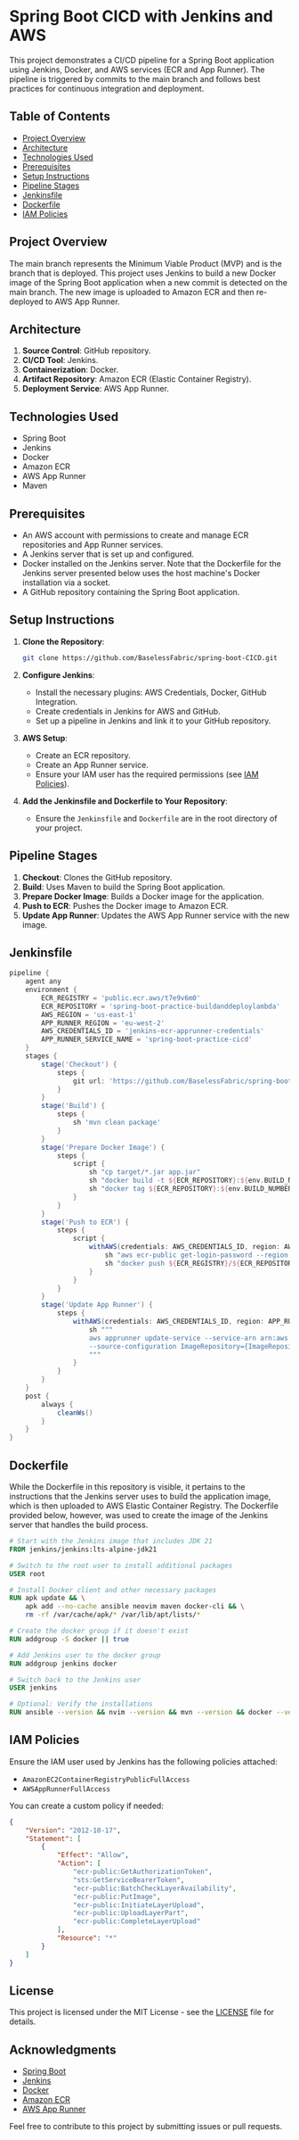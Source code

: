 # Spring Boot CICD with Jenkins and AWS

This project demonstrates a CI/CD pipeline for a Spring Boot application using Jenkins, Docker, and AWS services (ECR and App Runner). The pipeline is triggered by commits to the main branch and follows best practices for continuous integration and deployment.

## Table of Contents

- [Project Overview](#project-overview)
- [Architecture](#architecture)
- [Technologies Used](#technologies-used)
- [Prerequisites](#prerequisites)
- [Setup Instructions](#setup-instructions)
- [Pipeline Stages](#pipeline-stages)
- [Jenkinsfile](#jenkinsfile)
- [Dockerfile](#dockerfile)
- [IAM Policies](#iam-policies)

## Project Overview

The main branch represents the Minimum Viable Product (MVP) and is the branch that is deployed. This project uses Jenkins to build a new Docker image of the Spring Boot application when a new commit is detected on the main branch. The new image is uploaded to Amazon ECR and then re-deployed to AWS App Runner.

## Architecture

1. **Source Control**: GitHub repository.
2. **CI/CD Tool**: Jenkins.
3. **Containerization**: Docker.
4. **Artifact Repository**: Amazon ECR (Elastic Container Registry).
5. **Deployment Service**: AWS App Runner.

## Technologies Used

- Spring Boot
- Jenkins
- Docker
- Amazon ECR
- AWS App Runner
- Maven

## Prerequisites

- An AWS account with permissions to create and manage ECR repositories and App Runner services.
- A Jenkins server that is set up and configured.
- Docker installed on the Jenkins server. Note that the Dockerfile for the Jenkins server presented below uses the host machine's Docker installation via a socket.
- A GitHub repository containing the Spring Boot application.

## Setup Instructions

1. **Clone the Repository**:
   ```sh
   git clone https://github.com/BaselessFabric/spring-boot-CICD.git
   ```

2. **Configure Jenkins**:
   - Install the necessary plugins: AWS Credentials, Docker, GitHub Integration.
   - Create credentials in Jenkins for AWS and GitHub.
   - Set up a pipeline in Jenkins and link it to your GitHub repository.

3. **AWS Setup**:
   - Create an ECR repository.
   - Create an App Runner service.
   - Ensure your IAM user has the required permissions (see [IAM Policies](#iam-policies)).

4. **Add the Jenkinsfile and Dockerfile to Your Repository**:
   - Ensure the `Jenkinsfile` and `Dockerfile` are in the root directory of your project.

## Pipeline Stages

1. **Checkout**: Clones the GitHub repository.
2. **Build**: Uses Maven to build the Spring Boot application.
3. **Prepare Docker Image**: Builds a Docker image for the application.
4. **Push to ECR**: Pushes the Docker image to Amazon ECR.
5. **Update App Runner**: Updates the AWS App Runner service with the new image.

## Jenkinsfile

```groovy
pipeline {
    agent any
    environment {
        ECR_REGISTRY = 'public.ecr.aws/t7e9v6m0'
        ECR_REPOSITORY = 'spring-boot-practice-buildanddeploylambda'
        AWS_REGION = 'us-east-1'
        APP_RUNNER_REGION = 'eu-west-2'
        AWS_CREDENTIALS_ID = 'jenkins-ecr-apprunner-credentials'
        APP_RUNNER_SERVICE_NAME = 'spring-boot-practice-cicd'
    }
    stages {
        stage('Checkout') {
            steps {
                git url: 'https://github.com/BaselessFabric/spring-boot-CICD.git', branch: 'main'
            }
        }
        stage('Build') {
            steps {
                sh 'mvn clean package'
            }
        }
        stage('Prepare Docker Image') {
            steps {
                script {
                    sh "cp target/*.jar app.jar"
                    sh "docker build -t ${ECR_REPOSITORY}:${env.BUILD_NUMBER} ."
                    sh "docker tag ${ECR_REPOSITORY}:${env.BUILD_NUMBER} ${ECR_REGISTRY}/${ECR_REPOSITORY}:${env.BUILD_NUMBER}"
                }
            }
        }
        stage('Push to ECR') {
            steps {
                script {
                    withAWS(credentials: AWS_CREDENTIALS_ID, region: AWS_REGION) {
                        sh "aws ecr-public get-login-password --region ${AWS_REGION} | docker login --username AWS --password-stdin ${ECR_REGISTRY}"
                        sh "docker push ${ECR_REGISTRY}/${ECR_REPOSITORY}:${env.BUILD_NUMBER}"
                    }
                }
            }
        }
        stage('Update App Runner') {
            steps {
                withAWS(credentials: AWS_CREDENTIALS_ID, region: APP_RUNNER_REGION) {
                    sh """
                    aws apprunner update-service --service-arn arn:aws:apprunner:${APP_RUNNER_REGION}:211125415319:service/${APP_RUNNER_SERVICE_NAME} \
                    --source-configuration ImageRepository={ImageRepositoryType=ECR_PUBLIC,ImageIdentifier=${ECR_REGISTRY}/${ECR_REPOSITORY}:${env.BUILD_NUMBER},ImageConfiguration={Port=8080}}
                    """
                }
            }
        }
    }
    post {
        always {
            cleanWs()
        }
    }
}
```

## Dockerfile

While the Dockerfile in this repository is visible, it pertains to the instructions that the Jenkins server uses to build the application image, which is then uploaded to AWS Elastic Container Registry. The Dockerfile provided below, however, was used to create the image of the Jenkins server that handles the build process.

```Dockerfile
# Start with the Jenkins image that includes JDK 21
FROM jenkins/jenkins:lts-alpine-jdk21

# Switch to the root user to install additional packages
USER root

# Install Docker client and other necessary packages
RUN apk update && \
    apk add --no-cache ansible neovim maven docker-cli && \
    rm -rf /var/cache/apk/* /var/lib/apt/lists/*

# Create the docker group if it doesn't exist
RUN addgroup -S docker || true

# Add Jenkins user to the docker group
RUN addgroup jenkins docker

# Switch back to the Jenkins user
USER jenkins

# Optional: Verify the installations
RUN ansible --version && nvim --version && mvn --version && docker --version
```

## IAM Policies

Ensure the IAM user used by Jenkins has the following policies attached:

- `AmazonEC2ContainerRegistryPublicFullAccess`
- `AWSAppRunnerFullAccess`

You can create a custom policy if needed:
```json
{
    "Version": "2012-10-17",
    "Statement": [
        {
            "Effect": "Allow",
            "Action": [
                "ecr-public:GetAuthorizationToken",
                "sts:GetServiceBearerToken",
                "ecr-public:BatchCheckLayerAvailability",
                "ecr-public:PutImage",
                "ecr-public:InitiateLayerUpload",
                "ecr-public:UploadLayerPart",
                "ecr-public:CompleteLayerUpload"
            ],
            "Resource": "*"
        }
    ]
}
```

## License

This project is licensed under the MIT License - see the [LICENSE](LICENSE) file for details.

## Acknowledgments

- [Spring Boot](https://spring.io/projects/spring-boot)
- [Jenkins](https://www.jenkins.io/)
- [Docker](https://www.docker.com/)
- [Amazon ECR](https://aws.amazon.com/ecr/)
- [AWS App Runner](https://aws.amazon.com/apprunner/)

Feel free to contribute to this project by submitting issues or pull requests.
